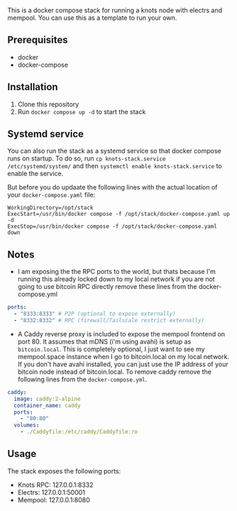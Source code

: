 This is a docker compose stack for running a knots node with electrs and mempool. You can use this as a template to run your own.

## Prerequisites

- docker
- docker-compose

## Installation

1. Clone this repository
2. Run `docker compose up -d` to start the stack

## Systemd service

You can also run the stack as a systemd service so that docker compose runs on startup. To do so, run `cp knots-stack.service /etc/systemd/system/` and then `systemctl enable knots-stack.service` to enable the service.

But before you do updaate the following lines with the actual location of your `docker-compose.yaml` file:

```
WorkingDirectory=/opt/stack
ExecStart=/usr/bin/docker compose -f /opt/stack/docker-compose.yaml up -d
ExecStop=/usr/bin/docker compose -f /opt/stack/docker-compose.yaml down
```

## Notes

- I am exposing the the RPC ports to the world, but thats because I'm running this already locked down to my local network
  if you are not going to use bitcoin RPC directly remove these lines from the docker-compose.yml

```yaml
ports:
  - "8333:8333" # P2P (optional to expose externally)
  - "8332:8332" # RPC (firewall/Tailscale restrict externally)
```

- A Caddy reverse proxy is included to expose the mempool frontend on port 80. It assumes that mDNS (i'm using avahi) is setup as `bitcoin.local`.
  This is completely optional, I just want to see my mempool.space instance when I go to bitcoin.local on my local network. If you don't have avahi installed, you can just use the IP address
  of your bitcoin node instead of bitcoin.local. To remove caddy remove the following lines from the `docker-compose.yml`.

```yaml
caddy:
  image: caddy:2-alpine
  container_name: caddy
  ports:
    - "80:80"
  volumes:
    - ./Caddyfile:/etc/caddy/Caddyfile:ro
```

## Usage

The stack exposes the following ports:

- Knots RPC: 127.0.0.1:8332
- Electrs: 127.0.0.1:50001
- Mempool: 127.0.0.1:8080
